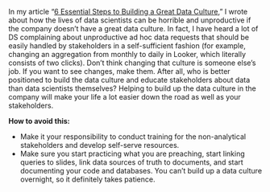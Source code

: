 In my article “[6 Essential Steps to Building a Great Data Culture](https://towardsdatascience.com/6-essential-steps-to-building-a-great-data-culture-e529d4dcad7e),” I wrote about how the lives of data scientists can be horrible and unproductive if the company doesn’t have a great data culture. In fact, I have heard a lot of DS complaining about unproductive ad hoc data requests that should be easily handled by stakeholders in a self-sufficient fashion (for example, changing an aggregation from monthly to daily in Looker, which literally consists of two clicks). Don’t think changing that culture is someone else’s job. If you want to see changes, make them. After all, who is better positioned to build the data culture and educate stakeholders about data than data scientists themselves? Helping to build up the data culture in the company will make your life a lot easier down the road as well as your stakeholders.

**How to avoid this:**

-   Make it your responsibility to conduct training for the non-analytical stakeholders and develop self-serve resources.
-   Make sure you start practicing what you are preaching, start linking queries to slides, link data sources of truth to documents, and start documenting your code and databases. You can’t build up a data culture overnight, so it definitely takes patience.
